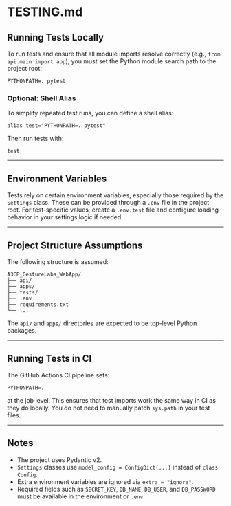 # TESTING.md

## Running Tests Locally

To run tests and ensure that all module imports resolve correctly (e.g., `from api.main import app`), you must set the Python module search path to the project root:

    PYTHONPATH=. pytest

### Optional: Shell Alias

To simplify repeated test runs, you can define a shell alias:

    alias test="PYTHONPATH=. pytest"

Then run tests with:

    test

---

## Environment Variables

Tests rely on certain environment variables, especially those required by the `Settings` class. These can be provided through a `.env` file in the project root. For test-specific values, create a `.env.test` file and configure loading behavior in your settings logic if needed.

---

## Project Structure Assumptions

The following structure is assumed:

    A3CP_GestureLabs_WebApp/
    ├── api/
    ├── apps/
    ├── tests/
    ├── .env
    ├── requirements.txt
    └── ...

The `api/` and `apps/` directories are expected to be top-level Python packages.

---

## Running Tests in CI

The GitHub Actions CI pipeline sets:

    PYTHONPATH=.

at the job level. This ensures that test imports work the same way in CI as they do locally. You do not need to manually patch `sys.path` in your test files.

---

## Notes

- The project uses Pydantic v2.
- `Settings` classes use `model_config = ConfigDict(...)` instead of `class Config`.
- Extra environment variables are ignored via `extra = "ignore"`.
- Required fields such as `SECRET_KEY`, `DB_NAME`, `DB_USER`, and `DB_PASSWORD` must be available in the environment or `.env`.
